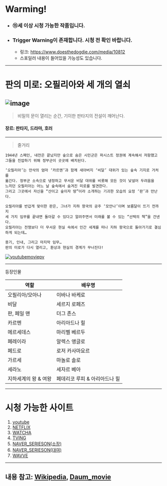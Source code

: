 # Warming!
- ### ⑮세 이상 시청 가능한 작품입니다.
- ### Trigger Warning이 존재합니다. 시청 전 확인 바랍니다.
    - 링크: https://www.doesthedogdie.com/media/10812
    - 스포일러 내용이 들어있을 가능성도 있습니다.
------------------------------
# 판의 미로: 오필리아와 세 개의 열쇠
![image](https://github.com/sarimiro56/Markdown_Test/assets/128454837/229acb5e-a3fc-4d13-a047-50f8b54211af)
------------------------------
> 비밀의 문이 열리는 순간, 기이한 판타지의 전설이 깨어난다.

#### 장르: **판타지**, 드라마, **호러**
------------------------------
>줄거리
```
1944년 스페인, 내전은 끝났지만 숲으로 숨은 시민군은 파시스트 정권에 계속해서 저항했고 
그들을 진압하기 위해 정부군이 곳곳에 배치된다.

‘오필리아’는 만삭의 엄마 ‘카르멘’과 함께 새아버지 ‘비달’ 대위가 있는 숲속 기지로 거처를 
옮긴다. 정부군 소속으로 냉정하고 무서운 비달 대위를 비롯해 모든 것이 낯설어 두려움을 
느끼던 오필리아는 어느 날 숲속에서 숨겨진 미로를 발견한다.
그리고 그곳에서 자신을 “산이고 숲이자 땅”이라 소개하는 기괴한 모습의 요정 ‘판’과 만난다.

오필리아를 반갑게 맞이한 판은, 그녀가 지하 왕국의 공주 ‘모안나’이며 보름달이 뜨기 전까지 
세 가지 임무를 끝내면 돌아갈 수 있다고 알려주면서 미래를 볼 수 있는 “선택의 책”을 건넨다. 
오필리아는 전쟁보다 더 무서운 현실 속에서 인간 세계를 떠나 지하 왕국으로 돌아가기로 결심하게 되는데…

용기, 인내, 그리고 마지막 임무…
판의 미로가 다시 열리고, 환상과 현실의 경계가 무너진다!
```

[![youtubemoviepv](https://img.youtube.com/vi/07OiMghLXao/0.jpg)](https://www.youtube.com/watch?v=07OiMghLXao)

-----------------------------
등장인물

| 역할 | 배우명 |
| ---- | ---- |
| 오필리아/모아나 | 이바나 바케로 |
| 비달 | 세르지 로페즈 |
| 판, 페일 맨 | 더그 존스 |
| 카르멘 | 아리아드나 힐 |
| 메르세데스 | 마리벨 베르두 |
| 페레이라 | 알렉스 앵글로 |
| 페드로 | 로저 카사마요르 |
| 가르세 | 마놀로 솔로 |
| 세라노 | 세자르 베아 |
| 지하세계의 왕 & 여왕 | 페데리코 루피 & 아리아드나 힐 |
-----------------------------
# 시청 가능한 사이트
1. [youtube](https://youtu.be/iuSa_v-VKd8)
2. [NETFLIX](https://www.netflix.com/kr/title/70050507)
3. [WATCHA](https://watcha.com/contents/m5YMvR5?utm_campaign=metadata&utm_source=kakao&utm_medium=movie)
4. [TVING](https://www.tving.com/contents/M000175933?utm_source=Daum&utm_medium=Organic&utm_campaign=SERP)
5. [NAVER_SERIESON(소장)](https://serieson.naver.com/v2/movie/230271)
6. [NAVER_SERIESON(대여)](https://serieson.naver.com/v2/movie/478081)
7. [WAVVE](https://www.wavve.com/player/movie?movieid=MV_CX01_CX0000011281&autoplay=y)
------------------------------
내용 참고:
[Wikipedia](https://ko.wikipedia.org/wiki/%ED%8C%90%EC%9D%98_%EB%AF%B8%EB%A1%9C),
[Daum_movie](https://movie.daum.net/moviedb/main?movieId=41951)
------------------------------
